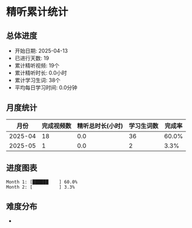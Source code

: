 # 精听累计统计

## 总体进度

- 开始日期: 2025-04-13
- 已进行天数: 19
- 累计精听视频: 19个
- 累计精听时长: 0.0小时
- 累计学习生词: 38个
- 平均每日学习时间: 0.0分钟

## 月度统计

| 月份 | 完成视频数 | 精听总时长(小时) | 学习生词数 | 完成率 |
|-----|-----------|----------------|----------|-------|
| 2025-04 | 18 | 0.0 | 36 | 60.0% |
| 2025-05 | 1 | 0.0 | 2 | 3.3% |

## 进度图表

```
Month 1: [██████    ] 60.0%
Month 2: [          ] 3.3%
```

## 难度分布

- [简单/中等/困难]: 19 (100.0%)